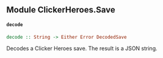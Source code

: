 ## Module ClickerHeroes.Save

#### `decode`

``` purescript
decode :: String -> Either Error DecodedSave
```

Decodes a Clicker Heroes save. The result is a JSON string.


